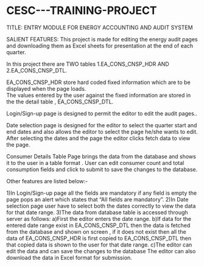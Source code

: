 # CESC---TRAINING-PROJECT

TITLE:
ENTRY MODULE FOR ENERGY ACCOUNTING AND AUDIT SYSTEM

SALIENT FEATURES:
This project is made for editing the energy audit pages and downloading them as Excel sheets for presentation at the end of each quarter.

In this project there are TWO tables 1.EA_CONS_CNSP_HDR  AND  2.EA_CONS_CNSP_DTL.

EA_CONS_CNSP_HDR store hard coded fixed information which are to be displayed when the page loads.  
The values entered by the user against the fixed information are stored in the the detail table , EA_CONS_CNSP_DTL.

Login/Sign-up  page is designed to permit the editor to edit the audit pages..

Date selection page  is designed for the editor to select the quarter start and end dates and also allows the editor to select the page he/she wants to edit. After selecting the dates and the page the editor clicks fetch data to view the page.

Consumer Details Table Page brings the data from the database and shows it to the user in a table format . User can edit consumer count and total consumption fields and click to submit to save the changes to the database. 


Other features are listed below:-

1)In Login/Sign-up page all the fields are mandatory if any field is empty the page pops an alert which states that “All fields are mandatory”.
2)In Date selection page user have to select both the dates correctly to view the data for that date range.
3)The data from database table is accessed through server as follows:
a)First the editor enters the date range.
b)If data for the entered date range exist in EA_CONS_CNSP_DTL then the data is fetched from the database and shown on screen , if it does not exist then all the data of EA_CONS_CNSP_HDR is first copied to EA_CONS_CNSP_DTL then that copied data is shown to the user for that date range.
c)The editor can edit the data and can save the changes to the database
The editor can also download the data in Excel format for submission.
